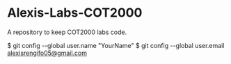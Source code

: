# Alexis-Labs-COT2000
A repository to keep COT2000 labs code.

$ git config --global user.name "YourName"
$ git config --global user.email alexisrengifo05@gmail.com
